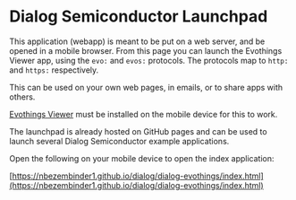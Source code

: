 # Dialog Semiconductor Launchpad

This application (webapp) is meant to be put on a web server, and be opened in a mobile browser. From this page you can launch the Evothings Viewer app, using the `evo:` and `evos:` protocols. The protocols map to `http:` and `https:` respectively.

This can be used on your own web pages, in emails, or to share apps with others.

[Evothings Viewer](https://evothings.com/download/) must be installed on the mobile device for this to work.

The launchpad is already hosted on GitHub pages and can be used to launch several Dialog Semiconductor example applications.

Open the following on your mobile device to open the index application:

[https://nbezembinder1.github.io/dialog/dialog-evothings/index.html](https://nbezembinder1.github.io/dialog/dialog-evothings/index.html)